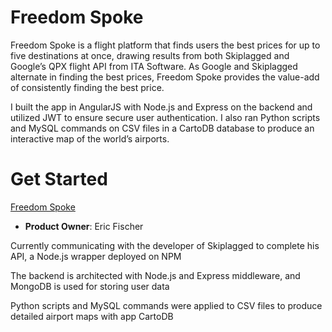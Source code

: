 # Freedom Spoke
Freedom Spoke is a flight platform that finds users the best prices for up to five destinations at once, drawing results from both Skiplagged and Google’s QPX flight API from ITA Software. As Google and Skiplagged alternate in finding the best prices, Freedom Spoke provides the value-add of consistently finding the best price. 

I built the app in AngularJS with Node.js and Express on the backend and utilized JWT to ensure secure user authentication. I also ran Python scripts and MySQL commands on CSV files in a CartoDB database to produce an interactive map of the world’s airports.
# Get Started
[Freedom Spoke ](https://freedom-spoke.herokuapp.com/)

- __Product Owner__: Eric Fischer

Currently communicating with the developer of Skiplagged to complete his API, a Node.js wrapper deployed on NPM

The backend is architected with Node.js and Express middleware, and MongoDB is used for storing user data

Python scripts and MySQL commands were applied to CSV files to produce detailed airport maps with app CartoDB
